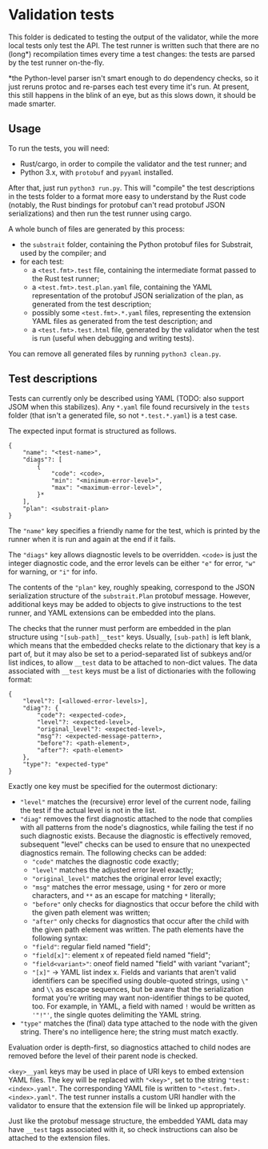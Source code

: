 Validation tests
================

This folder is dedicated to testing the output of the validator, while the more
local tests only test the API. The test runner is written such that there are
no (long*) recompilation times every time a test changes: the tests are parsed
by the test runner on-the-fly.

*the Python-level parser isn't smart enough to do dependency checks, so it just
reruns protoc and re-parses each test every time it's run. At present, this
still happens in the blink of an eye, but as this slows down, it should be made
smarter.

Usage
-----

To run the tests, you will need:

 - Rust/cargo, in order to compile the validator and the test runner; and
 - Python 3.x, with `protobuf` and `pyyaml` installed.

After that, just run `python3 run.py`. This will "compile" the test
descriptions in the tests folder to a format more easy to understand by the
Rust code (notably, the Rust bindings for protobuf can't read protobuf JSON
serializations) and then run the test runner using cargo.

A whole bunch of files are generated by this process:

 - the `substrait` folder, containing the Python protobuf files for Substrait,
   used by the compiler; and
 - for each test:
    - a `<test.fmt>.test` file, containing the intermediate format passed to
      the Rust test runner;
    - a `<test.fmt>.test.plan.yaml` file, containing the YAML representation of
      the protobuf JSON serialization of the plan, as generated from the test
      description;
    - possibly some `<test.fmt>.*.yaml` files, representing the extension YAML
      files as generated from the test description; and
    - a `<test.fmt>.test.html` file, generated by the validator when the test
      is run (useful when debugging and writing tests).

You can remove all generated files by running `python3 clean.py`.

Test descriptions
-----------------

Tests can currently only be described using YAML (TODO: also support JSOM when
this stabilizes). Any `*.yaml` file found recursively in the `tests` folder
(that isn't a generated file, so not `*.test.*.yaml`) is a test case.

The expected input format is structured as follows.

    {
        "name": "<test-name>",
        "diags"?: [
            {
                "code": <code>,
                "min": "<minimum-error-level>",
                "max": "<maximum-error-level>",
            }*
        ],
        "plan": <substrait-plan>
    }

The `"name"` key specifies a friendly name for the test, which is printed by
the runner when it is run and again at the end if it fails.

The `"diags"` key allows diagnostic levels to be overridden. `<code>` is just
the integer diagnostic code, and the error levels can be either `"e"` for
error, `"w"` for warning, or `"i"` for info.

The contents of the `"plan"` key, roughly speaking, correspond to the JSON
serialization structure of the `substrait.Plan` protobuf message. However,
additional keys may be added to objects to give instructions to the test
runner, and YAML extensions can be embedded into the plans.

The checks that the runner must perform are embedded in the plan structure
using `"[sub-path]__test"` keys. Usually, `[sub-path]` is left blank, which
means that the embedded checks relate to the dictionary that key is a part
of, but it may also be set to a period-separated list of subkeys and/or
list indices, to allow `__test` data to be attached to non-dict values. The
data associated with `__test` keys must be a list of dictionaries with the
following format:

    {
        "level"?: [<allowed-error-levels>],
        "diag"?: {
            "code"?: <expected-code>,
            "level"?: <expected-level>,
            "original_level"?: <expected-level>,
            "msg"?: <expected-message-pattern>,
            "before"?: <path-element>,
            "after"?: <path-element>
        },
        "type"?: "expected-type"
    }

Exactly one key must be specified for the outermost dictionary:

 - `"level"` matches the (recursive) error level of the current node, failing
   the test if the actual level is not in the list.
 - `"diag"` removes the first diagnostic attached to the node that complies
   with all patterns from the node's diagnostics, while failing the test if
   no such diagnostic exists. Because the diagnostic is effectively
   removed, subsequent "level" checks can be used to ensure that no
   unexpected diagnostics remain. The following checks can be added:
    - `"code"` matches the diagnostic code exactly;
    - `"level"` matches the adjusted error level exactly;
    - `"original_level"` matches the original error level exactly;
    - `"msg"` matches the error message, using `*` for zero or more characters,
      and `**` as an escape for matching `*` literally;
    - `"before"` only checks for diagnostics that occur before the child with
      the given path element was written;
    - `"after"` only checks for diagnostics that occur after the child with
      the given path element was written.
   The path elements have the following syntax:
    - `"field"`: regular field named "field";
    - `"field[x]"`: element x of repeated field named "field";
    - `"field<variant>"`: oneof field named "field" with variant "variant";
    - `"[x]"` -> YAML list index x.
   Fields and variants that aren't valid identifiers can be specified using
   double-quoted strings, using `\"` and `\\` as escape sequences, but be aware
   that the serialization format you're writing may want non-identifier things
   to be quoted, too. For example, in YAML, a field with named `!` would be
   written as `'"!"'`, the single quotes delimiting the YAML string.
 - `"type"` matches the (final) data type attached to the node with the given
   string. There's no intelligence here; the string must match exactly.

Evaluation order is depth-first, so diagnostics attached to child nodes are
removed before the level of their parent node is checked.

`<key>__yaml` keys may be used in place of URI keys to embed extension YAML
files. The key will be replaced with `"<key>"`, set to the string
`"test:<index>.yaml"`. The corresponding YAML file is written to
`"<test.fmt>.<index>.yaml"`. The test runner installs a custom URI handler
with the validator to ensure that the extension file will be linked up
appropriately.

Just like the protobuf message structure, the embedded YAML data may have
`__test` tags associated with it, so check instructions can also be attached
to the extension
files.
